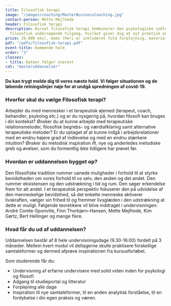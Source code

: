 ```yaml
---
title: Filosofisk terapi
image: "/images/coaching/MasterBusinessCoaching.jpg"
contact-person: Mette Mejlhede
header: Filosofisk terapi
description: Kurset filosofisk terapi kombinerer den psykologiske indlevelse med en
  filosofisk undersøgende tilgang, hvilket giver dig et nyt praktisk anvendeligt samtaleværktøj.
price: 29.000 eksl. moms (heri er inkluderet fuld forplejning, materialer)
pdf: "/pdfs/filosofisk-terapi.pdf"
event-title: Kommende hold
order: "3"
classes:
- title: Datoer følger snarest
cat: "masteruddannelser"
---
```

**Du kan trygt melde dig til vores næste hold. Vi følger situationen og de løbende retningslinjer nøje for at undgå spredningen af covid-19.**

### Hvorfor skal du vælge Filosofisk terapi?

Arbejder du med mennesker i et terapeutisk øjemed (terapeut, coach, behandler, psykolog etc.) og er du nysgerrig på, hvordan filosofi kan bruges i din kontekst? Ønsker du at kunne arbejde med terapeutiske relationsmetoder, filosofisk begrebs- og værdiafklaring samt alternative terapeutiske metoder? Er du optaget af at kunne indgå i arbejdsrelationer med en endnu højere grad af indlevelse og med en endnu stærkere intuition? Ønsker du metodisk inspiration ift. nye og anderledes metodiske greb og øvelser, som du formentlig ikke tidligere har prøvet før.

### Hvordan er uddannelsen bygget op?

Den filosofiske tradition rummer uanede muligheder i forhold til at styrke bevidstheden om vores forhold til os selv, den anden og det andet. Den rummer eksistensen og den udstrækning i tid og rum. Den søger erkendelse frem for alt andet. I et terapeutisk perspektiv fokuserer den på udvidelse af den menneskelige bevidsthed, så det enkelte menneske aktiverer livskraften, vælger sin frihed til og fremmer livsglæden i den udstrækning at dette er muligt. Følgende teoretikere vil blive inddraget i undervisningen: André Comte-Sponville, Finn Thorbjørn-Hansen, Mette Mejlhede, Kim Gørtz, Bert Hellinger og mange flere.

### Hvad får du ud af uddannelsen?

Uddannelsen består af 8 hele undervisningsdage (9.30-16.00) fordelt på 3 måneder. Mellem hvert modul vil deltagerne skulle praktisere forskellige samtaleformer og dermed afprøve inspirationen fra kursusforløbet.

Som studerende får du:

* Undervisning af erfarne undervisere med solid viden inden for psykologi og filosofi
* Adgang til studieportal og litteratur
* Forplejning alle dage
* Inspiration til nye samtaleformer, til en anden analytisk forståelse, til en fordybelse i din egen praksis og væren.